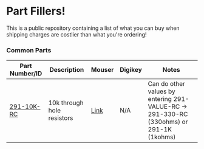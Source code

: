 # Part Fillers!

This is a public repository containing a list of what you can buy when shipping charges 
are costlier than what you're ordering!

### Common Parts

| Part Number/ID | Description | Mouser | Digikey | Notes |
|----------------|-------------|--------|---------|-------|
| [291-10K-RC](http://www.mouser.com/Search/Refine.aspx?Keyword=Xicon+291-10K-RC) | 10k through hole resistors | [Link](http://www.mouser.com/Search/Refine.aspx?Keyword=Xicon+291-10K-RC) | N/A | Can do other values by entering 291-VALUE-RC -> 291-330-RC (330ohms) or 291-1K (1kohms) |
